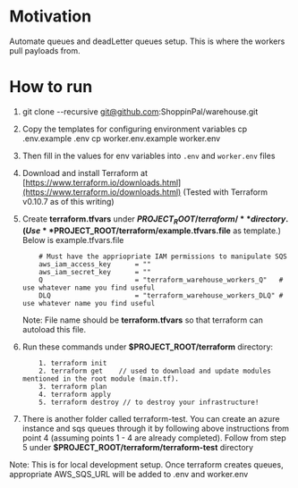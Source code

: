 # Motivation

Automate queues and deadLetter queues setup. This is where the workers pull payloads from.

# How to run

1. git clone --recursive git@github.com:ShoppinPal/warehouse.git

2. Copy the templates for configuring environment variables
cp .env.example .env
cp worker.env.example worker.env

3. Then fill in the values for env variables into `.env` and `worker.env` files

4. Download and install Terraform at [https://www.terraform.io/downloads.html](https://www.terraform.io/downloads.html)
(Tested with Terraform v0.10.7 as of this writing)

5. Create **terraform.tfvars** under **$PROJECT_ROOT/terraform/** directory. (Use **$PROJECT_ROOT/terraform/example.tfvars.file** as template.)
    Below is example.tfvars.file
    ```
        # Must have the appriopriate IAM permissions to manipulate SQS
        aws_iam_access_key      = ""
        aws_iam_secret_key      = ""
        Q                       = "terraform_warehouse_workers_Q"   # use whatever name you find useful
        DLQ                     = "terraform_warehouse_workers_DLQ" # use whatever name you find useful
    ```
    Note: File name should be **terraform.tfvars** so that terraform can autoload this file.
6. Run these commands under **$PROJECT_ROOT/terraform** directory:
    ```
        1. terraform init
        2. terraform get    // used to download and update modules mentioned in the root module (main.tf).
        3. terraform plan
        4. terraform apply
        5. terraform destroy // to destroy your infrastructure!
    ```
7. There is another folder called terraform-test. You can create an azure instance and sqs queues through it by following above instructions from point 4 (assuming points 1 - 4 are already completed). Follow from step 5 under **$PROJECT_ROOT/terraform/terraform-test** directory 

Note: This is for local development setup. Once terraform creates queues, appropriate AWS_SQS_URL will be added to .env and worker.env 
